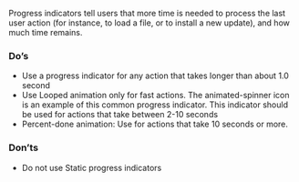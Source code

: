 Progress indicators tell users that more time is needed to process the last user action (for instance, to load a file, or to install a new update), and how much time remains.

### Do’s
-	Use a progress indicator for any action that takes longer than about 1.0 second
-	Use Looped animation only for fast actions. The animated-spinner icon is an example of this common progress indicator. This indicator should be used for actions that take between 2-10 seconds
-	Percent-done animation: Use for actions that take 10 seconds or more.

### Don’ts
-	Do not use Static progress indicators
